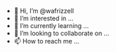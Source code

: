- 👋 Hi, I’m @wafrizzell
- 👀 I’m interested in ...
- 🌱 I’m currently learning ...
- 💞️ I’m looking to collaborate on ...
- 📫 How to reach me ...

<!---
wafrizzell/wafrizzell is a ✨ special ✨ repository because its `README.md` (this file) appears on your GitHub profile.
You can click the Preview link to take a look at your changes.
--->

